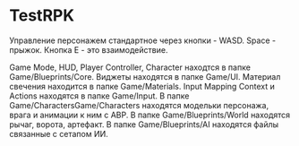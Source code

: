 # TestRPK

Управление персонажем стандартное через кнопки - WASD. Space - прыжок. Кнопка E - это взаимодействие.

Game Mode, HUD, Player Controller, Character находтся в папке Game/Blueprints/Core.
Виджеты находятся в папке Game/UI.
Материал свечения находится в папке Game/Materials.
Input Mapping Context и Actions находятся в папке Game/Input.
В папке Game/CharactersGame/Characters находятся модельки персонажа, врага и анимации к ним с ABP.
В папке Game/Blueprints/World находятся рычаг, ворота, артефакт.
В папке Game/Blueprints/AI находятся файлы связанные с сетапом ИИ.
